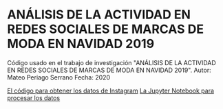 # ANÁLISIS DE LA ACTIVIDAD EN REDES SOCIALES DE MARCAS DE MODA EN NAVIDAD 2019
Código usado en el trabajo de investigación "ANÁLISIS DE LA ACTIVIDAD EN REDES SOCIALES DE MARCAS DE MODA EN NAVIDAD 2019".
Autor: Mateo Periago Serrano
Fecha: 2020

[El código para obtener los datos de Instagram](bunseki_scraper.py)
[La Jupyter Notebook para procesar los datos](Investigación.ipynb)
